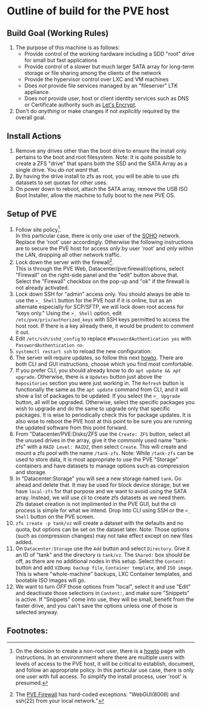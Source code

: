 Outline of build for the PVE host
======

## Build Goal (Working Rules)
   1. The purpose of this machine is as follows:
      * Provide control of the working hardware including a SDD "root" drive for small but fast applications
      * Provide control of a slower but much larger SATA array for long-term storage or file sharing among the clients
        of the network
      * Provide the hypervisor control over LXC and VM machines
      * Does *not* provide file services managed by an "fileserver" LTK appliance.
      * Does *not* provide user, host or client identity services such as DNS or Certificate authority such as [Let's
        Encrypt](https://letsencrypt.org).
   2. Don't do *anything* or make changes if not *explicitly* required by the overall goal.

## Install Actions
   1. Remove any drives other than the boot drive to ensure the install only pertains to the boot and root filesystem.
      Note: It is quite possible to create a ZFS "drive" that spans both the SSD and the SATA Array as a single drive.
      You *do not want* that.
   2. By having the drive install to zfs as root, you will be able to use zfs datasets to set quotas for other uses.
   3. On power down to reboot, attach the SATA array, remove the USB ISO Boot Installer, allow the machine to fully
      boot to the new PVE OS.
## Setup of PVE
   1. Follow site policy[^1].  
      In this particular case, there is only one user of the [SOHO](https://dictionary.cambridge.org/dictionary/english/soho)
      network. Replace the 'root' user accordingly. Otherwise the following instructions are to secure the PVE host
      for access *only* by user 'root' and *only* within the LAN, dropping all other network traffic.
   2. Lock down the server with the firewall[^2].  
   This is through the PVE Web, Datacenter/pve:firewall/options, select "Firewall" on the right-side panel and
   the "edit" button above that. Select the "Firewall" checkbox on the pop-up and "ok" if the firewall is not already
   activated.
   3. Lock down SSH for "admin" access only.
      You should always be able to use the `>_ Shell` button for the PVE host if it is online, but as an alternate especially
      for SCP/SFTP, we will lock down root access for "keys only." Using the `>_ Shell` option, edit
      `/etc/pve/priv/authorized_keys` with SSH keys permitted to access the host root. If there is a key already there, it
      would be prudent to comment it out.
   4. Edit `/etc/ssh/sshd_config` to replace `#PasswordAuthentication yes` with `PasswordAuthentication no`.
   5. `systemctl restart ssh` to reload the new configuration.
   6. The server will require updates, so follow this next [howto](https://www.virtualizationhowto.com/2022/08/proxmox-update-no-subscription-repository-configuration/). There are both CLI and GUI instructions, choose which you find most comfortable.
   7. If you prefer CLI, you should already know to do `apt update && apt upgrade`. Otherwise, there is a `Updates` button
      just above the `Repositories` section you were just working in. The `Refresh` button is functionally the same as the
      `apt update` command from CLI, and it will show a list of packages to be updated. If you select the `>_ Upgrade`
      button, all will be upgraded. Otherwise, select the specific packages you wish to upgrade and do the same to upgrade
      only that specific packages. It is wise to periodically check this for package updates. It is also wise to reboot
      the PVE host at this point to be sure you are running the updated software from this point forward.
   8. From "Datacenter/PVE:Disks/ZFS use the `Create: ZFS` button, select all the unused drives in the array, give it the
      commonly used name "tank-zfs" with a `RAID Level: RAIDZ`, then select `Create`. This will create and mount a zfs pool
      with the name `/tank-zfs`. Note: While `/tank-zfs` can be used to store data, it is most appropriate to use the PVE "Storage"
      containers and have datasets to manage options such as compression and storage.
   9. In "Datacenter:Storage" you will see a new storage named `tank`. Go ahead and delete that. It may be used for block
      device storage, but we have `local-zfs` for that purpose and we want to avoid using the SATA array. Instead, we will
      use cli to create zfs datasets as we need them. Zfs dataset creation is not implimented in the PVE GUI, but the cli
      process is simple for what we intend. Drop into CLI using SSH or the `>_ Shell` button on the PVE screen.
   10. `zfs create -p tank/vz` will create a dataset with the defaults and no quota, but options can be set on the dataset
       later. Note: Those options (such as compression changes) may not take effect except on new files added.
   11. On `Datacenter:Storage` use the `Add` button and select `Directory`. Give it an ID of "tank" and the directory is
       `tank/vz`. The `Shared:` box should be off, as there are no additional nodes in this setup. Select the `Content:`
       button and add `VZDump backup file`, `Container template`, and `ISO image`. This is where "whole-machine" backups,
       LXC Container templates, and bootable ISO images will go.
   12. We want to turn *OFF* those options from "local", select it and use "Edit" and deactivate those selections in
       `Content:`, and make sure "Snippets" is active. If "Snippets" come into use, they will be small, benefit from the
       faster drive, and you can't save the options unless one of those is selected anyway.
       
## Footnotes:
   [^1]: On the decision to create a non-root user, there is a [howto](https://forum.proxmox.com/threads/add-pam-user-to-pve-admin-group.87036/)
   page with instructions. In an environmment where there are multiple users with levels of access to the PVE host,
   it will be critical to establish, document, and follow an appropriate policy. In this particular use case, there is
   only one user with full access. To simplify the install process, user 'root' is presumed.
   [^2]: The [PVE Firewall](https://pve.proxmox.com/wiki/Firewall#_configuration_files) has
   hard-coded exceptions: "WebGUI(8006) and ssh(22) from your local network."
